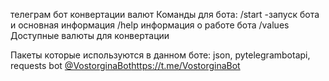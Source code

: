 телеграм бот конвертации валют Команды для бота: 
/start -запуск бота и основная информация 
/help информация о работе бота
/values Доступные валюты для конвертации

Пакеты которые используются в данном боте:
json, pytelegrambotapi, requests
bot [@VostorginaBot](https://t.me/VostorginaBot)https://t.me/VostorginaBot
